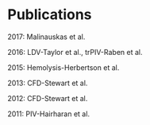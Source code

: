 # Publications

2017: Malinauskas et al.

2016: LDV-Taylor et al., trPIV-Raben et al.

2015: Hemolysis-Herbertson et al.

2013: CFD-Stewart et al.

2012: CFD-Stewart et al.

2011: PIV-Hairharan et al.
